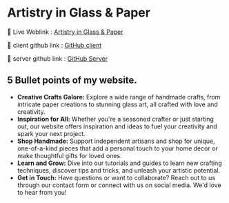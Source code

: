 # Artistry in Glass & Paper

🔗 Live Weblink : [Artistry in Glass & Paper](https://artistry-in-glass-and-paper.web.app)

🔗 client github link : [GitHub client](https://github.com/MushfikMahi/artistry-in-glass-and-paper-client)

🔗 server github link : [GitHub Server](https://github.com/MushfikMahi/artistry-in-glass-and-paper-server)

## 5 Bullet points of my website.

- **Creative Crafts Galore:** Explore a wide range of handmade crafts, from intricate paper creations to stunning glass art, all crafted with love and creativity.
- **Inspiration for All:** Whether you're a seasoned crafter or just starting out, our website offers inspiration and ideas to fuel your creativity and spark your next project.
- **Shop Handmade:** Support independent artisans and shop for unique, one-of-a-kind pieces that add a personal touch to your home decor or make thoughtful gifts for loved ones.
- **Learn and Grow:** Dive into our tutorials and guides to learn new crafting techniques, discover tips and tricks, and unleash your artistic potential.
- **Get in Touch:** Have questions or want to collaborate? Reach out to us through our contact form or connect with us on social media. We'd love to hear from you!
